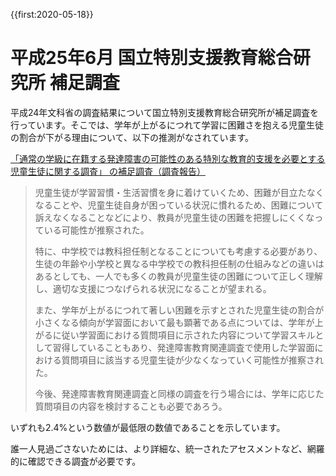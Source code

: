 {{first:2020-05-18}}

# 平成25年6月 国立特別支援教育総合研究所 補足調査
平成24年文科省の調査結果について国立特別支援教育総合研究所が補足調査を行っています。そこでは、学年が上がるにつれて学習に困難さを抱える児童生徒の割合が下がる理由について、以下の推測がなされています。

[「通常の学級に在籍する発達障害の可能性のある特別な教育的支援を必要とする児童生徒に関する調査」 の補足調査（調査報告）](http://www.nise.go.jp/cms/resources/content/7412/20140520-153502.pdf)


> <span class="highlight">児童生徒が学習習慣・生活習慣を身に着けていくため、困難が目立たなくなることや、児童生徒自身が困っている状況に慣れるため、困難について訴えなくなることなどにより、教員が児童生徒の困難を把握しにくくなっている可能性</span>が推察された。
>
> 特に、<span class="highlight">中学校では教科担任制となることについても考慮する必要があり</span>、生徒の年齢や小学校と異なる中学校での教科担任制の仕組みなどの違いはあるとしても、一人でも多くの教員が児童生徒の困難について正しく理解し、適切な支援につなげられる状況になることが望まれる。
>
> また、学年が上がるにつれて著しい困難を示すとされた児童生徒の割合が小さくなる傾向が学習面において最も顕著である点については、<span class="highlight">学年が上がるに従い学習面における質問項目に示された内容について学習スキルとして習得している</span>こともあり、発達障害教育関連調査で使用した学習面における質問項目に該当する児童生徒が少なくなっていく可能性が推察された。
>
> 今後、発達障害教育関連調査と同様の調査を行う場合には、学年に応じた質問項目の内容を検討することも必要であろう。

いずれも2.4%という数値が最低限の数値であることを示しています。

誰一人見過ごさないためには、より詳細な、統一されたアセスメントなど、網羅的に確認できる調査が必要です。
